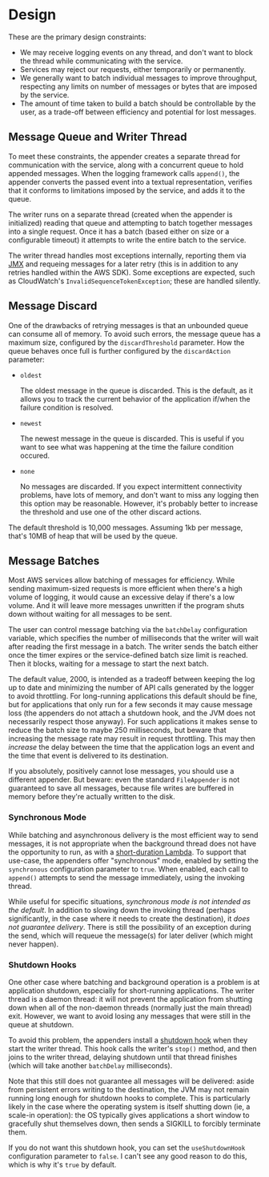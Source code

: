 # Design

These are the primary design constraints:

* We may receive logging events on any thread, and don't want to block the thread while communicating
  with the service.
* Services may reject our requests, either temporarily or permanently.
* We generally want to batch individual messages to improve throughput, respecting any limits on
  number of messages or bytes that are imposed by the service.
* The amount of time taken to build a batch should be controllable by the user, as a trade-off
  between efficiency and potential for lost messages.


## Message Queue and Writer Thread

To meet these constraints, the appender creates a separate thread for communication with the service,
along with a concurrent queue to hold appended messages. When the logging framework calls `append()`,
the appender converts the passed event into a textual representation, verifies that it conforms to
limitations imposed by the service, and adds it to the queue.

The writer runs on a separate thread (created when the appender is initialized) reading that queue
and attempting to batch together messages into a single request. Once it has a batch (based either
on size or a configurable timeout) it attempts to write the entire batch to the service.

The writer thread handles most exceptions internally, reporting them via [JMX](jmx.md) and requeing
messages for a later retry (this is in addition to any retries handled within the AWS SDK). Some
exceptions are expected, such as CloudWatch's `InvalidSequenceTokenException`; these are handled
silently.


## Message Discard

One of the drawbacks of retrying messages is that an unbounded queue can consume all of memory.
To avoid such errors, the message queue has a maximum size, configured by the `discardThreshold`
parameter. How the queue behaves once full is further configured by the `discardAction` parameter:

* `oldest`

  The oldest message in the queue is discarded. This is the default, as it allows you to
  track the current behavior of the application if/when the failure condition is resolved.

* `newest`

  The newest message in the queue is discarded. This is useful if you want to see what
  was happening at the time the failure condition occured.

* `none`

  No messages are discarded. If you expect intermittent connectivity problems, have lots of
  memory, and don't want to miss any logging then this option may be reasonable. However, it's
  probably better to increase the threshold and use one of the other discard actions.

The default threshold is 10,000 messages. Assuming 1kb per message, that's 10MB of heap that will be
used by the queue. 


## Message Batches

Most AWS services allow batching of messages for efficiency. While sending maximum-sized requests is
more efficient when there's a high volume of logging, it would cause an excessive delay if there's a
low volume. And it will leave more messages unwritten if the program shuts down without waiting for
all messages to be sent.

The user can control message batching via the `batchDelay` configuration variable, which specifies
the number of milliseconds that the writer will wait after reading the first message in a batch.
The writer sends the batch either once the timer expires or the service-defined batch size limit is
reached. Then it blocks, waiting for a message to start the next batch.

The default value, 2000, is intended as a tradeoff between keeping the log up to date and minimizing
the number of API calls generated by the logger to avoid throttling. For long-running applications
this default should be fine, but for applications that only run for a few seconds it may cause message
loss (the appenders do not attach a shutdown hook, and the JVM does not necessarily respect those anyway).
For such applications it makes sense to reduce the batch size to maybe 250 milliseconds, but beware that
increasing the message rate may result in request throttling. This may then _increase_ the delay between
the time that the application logs an event and the time that event is delivered to its destination.

If you absolutely, positively cannot lose messages, you should use a different appender. But beware:
even the standard `FileAppender` is not guaranteed to save all messages, because file writes are
buffered in memory before they're actually written to the disk.


### Synchronous Mode

While batching and asynchronous delivery is the most efficient way to send messages, it is not
appropriate when the background thread does not have the opportunity to run, as with a [short-duration
Lambda](http://blog.kdgregory.com/2019/01/multi-threaded-programming-with-aws.html). To support that
use-case, the appenders offer "synchronous" mode, enabled by setting the `synchronous` configuration
parameter to `true`. When enabled, each call to `append()` attempts to send the message immediately,
using the invoking thread.

While useful for specific situations, _synchronous mode is not intended as the default_. In addition
to slowing down the invoking thread (perhaps significantly, in the case where it needs to create the
destination), it _does not guarantee delivery_. There is still the possibility of an exception during
the send, which will requeue the message(s) for later deliver (which might never happen).


### Shutdown Hooks

One other case where batching and background operation is a problem is at application shutdown,
especially for short-running applications. The writer thread is a daemon thread: it will not
prevent the application from shutting down when all of the non-daemon threads (normally just
the main thread) exit. However, we want to avoid losing any messages that were still in the
queue at shutdown.

To avoid this problem, the appenders install a [shutdown hook](https://docs.oracle.com/javase/8/docs/api/java/lang/Runtime.html#addShutdownHook-java.lang.Thread-)
when they start the writer thread. This hook calls the writer's `stop()` method, and then
joins to the writer thread, delaying shutdown until that thread finishes (which will take
another `batchDelay` milliseconds).

Note that this still does not guarantee all messages will be delivered: aside from persistent
errors writing to the destination, the JVM may not remain running long enough for shutdown
hooks to complete. This is particularly likely in the case where the operating system is itself
shutting down (ie, a scale-in operation): the OS typically gives applications a short window
to gracefully shut themselves down, then sends a SIGKILL to forcibly terminate them.

If you do not want this shutdown hook, you can set the `useShutdownHook` configuration parameter
to `false`. I can't see any good reason to do this, which is why it's `true` by default.
